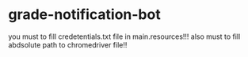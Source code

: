 # grade-notification-bot


you must to fill credetentials.txt file in main.resources!!!
also must to fill abdsolute path to chromedriver file!!
